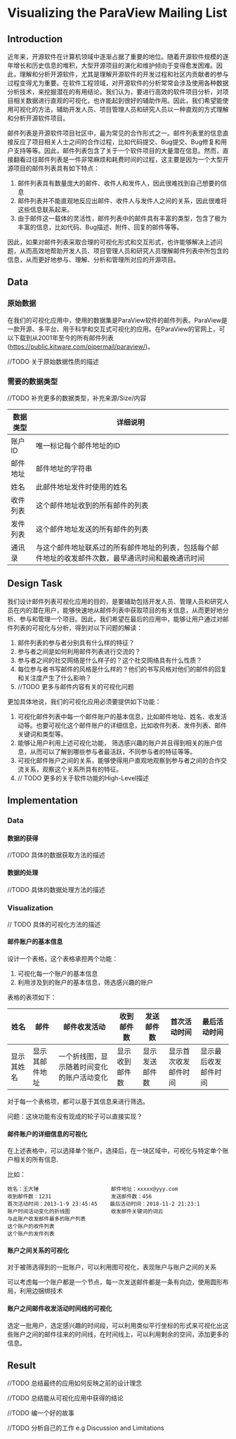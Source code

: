 # Visualizing the ParaView Mailing List

## Introduction

近年来，开源软件在计算机领域中逐渐占据了重要的地位。随着开源软件规模的逐年增长和历史信息的堆积，大型开源项目的演化和维护倾向于变得愈发困难。因此，理解和分析开源软件，尤其是理解开源软件的开发过程和社区内贡献者的参与过程变得尤为重要。在软件工程领域，对开源软件的分析常常会涉及使用各种数据分析技术，来挖掘潜在的有用结论。我们认为，要进行高效的软件项目分析，对项目相关数据进行直观的可视化，也许能起到很好的辅助作用。因此，我们希望能使用可视化的方法，辅助开发人员、项目管理人员和研究人员以一种直观的方式理解和分析开源软件项目。

邮件列表是开源软件项目社区中，最为常见的合作形式之一。邮件列表里的信息直接反应了项目相关人士之间的合作过程，比如代码提交、Bug提交、Bug修复和用户支持等等。因此，邮件列表包含了关于一个软件项目的大量潜在信息。然而，直接翻看过往邮件列表是一件非常麻烦和耗费时间的过程，这主要是因为一个大型开源项目的邮件列表具有如下特点：

1. 邮件列表具有数量庞大的邮件、收件人和发件人，因此很难找到自己想要的信息
2. 邮件列表并不能直观地反应出邮件、收件人与发件人之间的关系，因此很难将这些信息联系起来。
3. 由于邮件这一载体的灵活性，邮件列表中的邮件具有丰富的类型，包含了极为丰富的信息，比如代码、Bug描述、附件、回复的邮件等等。

因此，如果对邮件列表采取合理的可视化形式和交互形式，也许能够解决上述问题，从而高效地帮助开发人员、项目管理人员和研究人员理解邮件列表中所包含的信息，从而更好地参与、理解、分析和管理所对应的开源项目。

## Data

### 原始数据

在我们的可视化应用中，使用的数据集是ParaView软件的邮件列表。ParaView是一款开源、多平台、用于科学和交互式可视化的应用。在ParaView的官网上，可以下载到从2001年至今的所有邮件列表(https://public.kitware.com/pipermail/paraview/)。

//TODO 关于原始数据性质的描述

### 需要的数据类型

//TODO 补充更多的数据类型，补充来源/Size/内容

| 数据类型 | 详细说明                                                     |
| -------- | ------------------------------------------------------------ |
| 账户ID   | 唯一标记每个邮件地址的ID                                     |
| 邮件地址 | 邮件地址的字符串                                             |
| 姓名     | 此邮件地址发件时使用的姓名                                   |
| 收件列表 | 这个邮件地址收到的所有邮件的列表                             |
| 发件列表 | 这个邮件地址发送的所有邮件的列表                             |
| 通讯录   | 与这个邮件地址联系过的所有邮件地址的列表，包括每个邮件地址的收发邮件次数，最早通讯时间和最晚通讯时间 |

## Design Task

我们设计邮件列表可视化应用的目的，是要辅助包括开发人员、管理人员和研究人员在内的潜在用户，能够快速地从邮件列表中获取项目的有关信息，从而更好地分析、参与和管理一个项目。因此，我们希望在最后的应用中，能够让用户通过对邮件列表的可视化与分析，得到对以下问题的解读：

1. 邮件列表的参与者分别具有什么样的特征？
2. 参与者之间是如何利用邮件列表进行交流的？
3. 参与者之间的社交网络是什么样子的？这个社交网络具有什么性质？
4. 每位参与者书写邮件的风格是什么样的？他们的书写风格对他们的邮件的回复和关注度产生了什么影响？
5. //TODO 更多与邮件内容有关的可视化问题

更加具体地说，我们的可视化应用必须要提供如下功能：

1. 可视化邮件列表中每一个邮件账户的基本信息，比如邮件地址、姓名、收发活动等。也要可视化这个邮件账户的详细信息，比如收件列表、发件列表、邮件关键词和类型等。
2. 能够让用户利用上述可视化功能， 筛选感兴趣的账户并且得到相关的账户信息，从而可以了解到哪些参与者最活跃，不同参与者的特征等等。
3. 可视化邮件账户之间的关系，能够使得用户直观地观察到参与者之间的合作交流关系，观察这个关系所具有的特征。
4. // TODO 更多的关于软件功能的High-Level描述

## Implementation

### Data

#### 数据的获得

//TODO 具体的数据获取方法的描述

#### 数据的处理

//TODO 具体的数据处理方法的描述

### Visualization

// TODO 具体的可视化方法的描述

#### 邮件账户的基本信息

设计一个表格，这个表格承担两个功能：

1. 可视化每一个账户的基本信息
2. 利用涉及到的账户的基本信息，筛选感兴趣的账户

表格的表项如下：

| 姓名       | 邮件           | 邮件收发活动                               | 收到邮件数     | 发送邮件数     | 首次活动时间         | 最后活动时间         |
| ---------- | -------------- | ------------------------------------------ | -------------- | -------------- | -------------------- | -------------------- |
| 显示其姓名 | 显示其邮件地址 | 一个折线图，显示随着时间变化的账户活动变化 | 显示收到邮件数 | 显示发送邮件数 | 显示首次收发邮件时间 | 显示最后收发邮件时间 |

对于每一个表格项，都可以基于其信息来进行筛选。

问题：这块功能有没有现成的轮子可以直接实现？

#### 邮件账户的详细信息的可视化

在上述表格中，可以选择单个账户，选择后，在一块区域中，可视化与特定单个账户相关的所有信息.

比如：

```
姓名：王大锤						 邮件地址：xxxxx@yyy.com
收到邮件数：1231					 发送邮件数：456
首次活动时间：2013-1-9 23:45:45    最后活动时间：2018-11-2 21:23:1
账户时间活动变化的折线图		     收发邮件关键词的词云
与此账户收发邮件最多的账户列表
这个账户的收件列表
这个账户的发件列表
```

#### 账户之间关系的可视化

对于被筛选得到的一批账户，可以利用图可视化，表现账户与账户之间的关系

可以考虑每一个账户都是一个节点，每一次发送邮件都是一条有向边，使用圆形布局，利用边捆绑技术

#### 账户之间邮件收发活动时间线的可视化

选定一批用户，选定感兴趣的时间段，可以利用类似平行坐标的形式来可视化出这些账户之间的邮件往来的时间线，在时间线上，可以利用剩余的空间，添加更多的信息。

## Result

//TODO 总结最终的应用如何反映之前的设计理念

//TODO 总结能从可视化应用中获得的结论

//TODO 编一个好的故事 

//TODO 分析自己的工作 e.g Discussion and Limitations